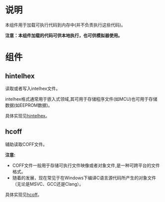 # 说明

本组件用于加载可执行代码到内存中(并不负责执行这些代码)。  

 **注意：本组件加载的代码可供本地执行，也可供模拟器使用。**

#  组件

## hintelhex

读取或者写入intelhex文件。

intelhex格式通常用于嵌入式领域,其可用于存储程序文件(如MCU)也可用于存储数据(如EEPROM数据)。

具体实现见[hintelhex](hintelhex)。

## hcoff

辅助读取COFF文件。

**注意:**

- COFF文件一般用于存储可执行文件映像或者对象文件,是一种可跨平台的文件格式。
- 随着的发展，现在常见于在Windows下编译C语言源代码所产生的对象文件（无论是MSVC、GCC还是Clang）。

具体实现见[hcoff](hcoff)。

